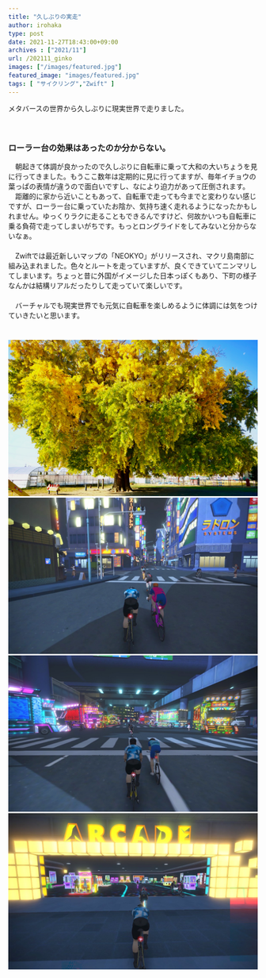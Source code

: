 ```yaml
---
title: "久しぶりの実走"
author: irohaka
type: post
date: 2021-11-27T18:43:00+09:00
archives : ["2021/11"]
url: /202111_ginko
images: ["/images/featured.jpg"]
featured_image: "images/featured.jpg"
tags: [ "サイクリング","Zwift" ]
---
```


メタバースの世界から久しぶりに現実世界で走りました。    
<!--more-->
　  

### ローラー台の効果はあったのか分からない。
　朝起きて体調が良かったので久しぶりに自転車に乗って大和の大いちょうを見に行ってきました。もうここ数年は定期的に見に行ってますが、毎年イチョウの葉っぱの表情が違うので面白いですし、なにより迫力があって圧倒されます。  
　距離的に家から近いこともあって、自転車で走っても今までと変わりない感じですが、ローラー台に乗っていたお陰か、気持ち速く走れるようになったかもしれません。ゆっくりラクに走ることもできるんですけど、何故かいつも自転車に乗る負荷で走ってしまいがちです。もっとロングライドをしてみないと分からないなぁ。  
　　  
　Zwiftでは最近新しいマップの「NEOKYO」がリリースされ、マクリ島南部に組み込まれました。色々とルートを走っていますが、良くできていてニンマリしてしまいます。ちょっと昔に外国がイメージした日本っぽくもあり、下町の様子なんかは結構リアルだったりして走っていて楽しいです。  
　  
　バーチャルでも現実世界でも元気に自転車を楽しめるように体調には気をつけていきたいと思います。  　  
　  
　  
![今年はまもなく見ごろです。](images/2021-1127-01.jpg)  
![よくありそうな街かど](images/2021-1127-02.jpg)  
![デコトラストリート](images/2021-1127-03.jpg)  
![ゲーセンの中でZwiftやっている人がいて笑った。](images/2021-1127-04.jpg)  
